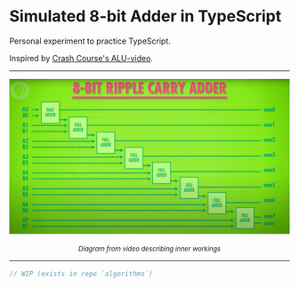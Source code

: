 # Simulated 8-bit Adder in TypeScript

Personal experiment to practice TypeScript.

Inspired by [Crash Course's ALU-video](https://youtu.be/1I5ZMmrOfnA).

---

[![picture 1](images/diagram.png)](https://youtu.be/1I5ZMmrOfnA)

<p align="center"><small><i>Diagram from video describing inner workings</i></small></p>

---

```ts
// WIP (exists in repo `algorithms`)
```
